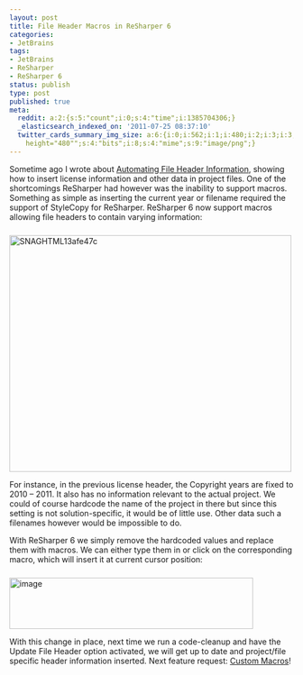 ```yaml
---
layout: post
title: File Header Macros in ReSharper 6
categories:
- JetBrains
tags:
- JetBrains
- ReSharper
- ReSharper 6
status: publish
type: post
published: true
meta:
  reddit: a:2:{s:5:"count";i:0;s:4:"time";i:1385704306;}
  _elasticsearch_indexed_on: '2011-07-25 08:37:10'
  twitter_cards_summary_img_size: a:6:{i:0;i:562;i:1;i:480;i:2;i:3;i:3;s:24:"width="562"
    height="480"";s:4:"bits";i:8;s:4:"mime";s:9:"image/png";}
---
```

Sometime ago I wrote about <a href="http://hadihariri.com/2010/12/20/automating-file-header-information-with-resharper/">Automating File Header Information</a>, showing how to insert license information and other data in project files. One of the shortcomings ReSharper had however was the inability to support macros. Something as simple as inserting the current year or filename required the support of StyleCopy for ReSharper. ReSharper 6 now support macros allowing file headers to contain varying information:

<a href="http://hhariri.files.wordpress.com/2011/07/snaghtml13afe47c2.png"><img style="background-image:none;padding-left:0;padding-right:0;display:inline;padding-top:0;border:0;margin:10px 0 0;" title="SNAGHTML13afe47c" src="http://hhariri.files.wordpress.com/2011/07/snaghtml13afe47c_thumb2.png" alt="SNAGHTML13afe47c" width="500" height="420" border="0" /></a>

For instance, in the previous license header, the Copyright years are fixed to 2010 – 2011. It also has no information relevant to the actual project. We could of course hardcode the name of the project in there but since this setting is not solution-specific, it would be of little use. Other data such a filenames however would be impossible to do.

With ReSharper 6 we simply remove the hardcoded values and replace them with macros. We can either type them in or click on the corresponding macro, which will insert it at current cursor position:

<a href="http://hhariri.files.wordpress.com/2011/07/image8.png"><img style="background-image:none;padding-left:0;padding-right:0;display:inline;padding-top:0;border-width:0;margin:10px 0 0;" title="image" src="http://hhariri.files.wordpress.com/2011/07/image_thumb8.png" alt="image" width="432" height="91" border="0" /></a>

With this change in place, next time we run a code-cleanup and have the Update File Header option activated, we will get up to date and project/file specific header information inserted. Next feature request: <a href="http://youtrack.jetbrains.net/issue/RSRP-274379">Custom Macros</a>!
